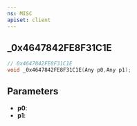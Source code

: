 ```yaml
---
ns: MISC
apiset: client
---
```

## _0x4647842FE8F31C1E

```c
// 0x4647842FE8F31C1E
void _0x4647842FE8F31C1E(Any p0,Any p1);
```


## Parameters
* **p0**:
* **p1**:




